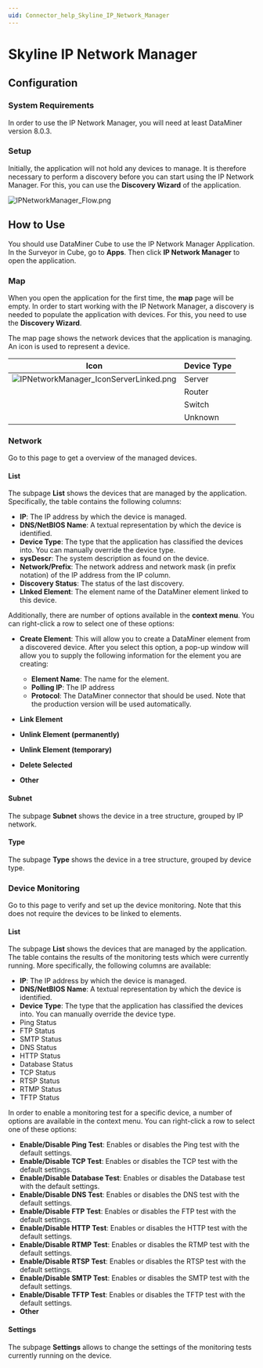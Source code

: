 ```yaml
---
uid: Connector_help_Skyline_IP_Network_Manager
---
```


# Skyline IP Network Manager

## Configuration

### System Requirements

In order to use the IP Network Manager, you will need at least DataMiner version 8.0.3.

### Setup

Initially, the application will not hold any devices to manage. It is therefore necessary to perform a discovery before you can start using the IP Network Manager. For this, you can use the **Discovery Wizard** of the application.

![IPNetworkManager_Flow.png](~/connector-help/images/Skyline_IP_Network_Manager_IPNetworkManager_Flow.png)

## How to Use

You should use DataMiner Cube to use the IP Network Manager Application. In the Surveyor in Cube, go to **Apps**. Then click **IP Network Manager** to open the application.

### Map

When you open the application for the first time, the **map** page will be empty. In order to start working with the IP Network Manager, a discovery is needed to populate the application with devices. For this, you need to use the **Discovery Wizard**.

The map page shows the network devices that the application is managing. An icon is used to represent a device.

| Icon | Device Type |
|--|--|
| ![IPNetworkManager_IconServerLinked.png](~/connector-help/images/Skyline_IP_Network_Manager_IPNetworkManager_IconServerLinked.png) | Server |
|  | Router |
|  | Switch |
|  | Unknown |

### Network

Go to this page to get a overview of the managed devices.

#### List

The subpage **List** shows the devices that are managed by the application. Specifically, the table contains the following columns:

- **IP**: The IP address by which the device is managed.
- **DNS/NetBIOS Name**: A textual representation by which the device is identified.
- **Device Type**: The type that the application has classified the devices into. You can manually override the device type.
- **sysDescr**: The system description as found on the device.
- **Network/Prefix**: The network address and network mask (in prefix notation) of the IP address from the IP column.
- **Discovery Status**: The status of the last discovery.
- **LInked Element**: The element name of the DataMiner element linked to this device.

Additionally, there are number of options available in the **context menu**. You can right-click a row to select one of these options:

- **Create Element**: This will allow you to create a DataMiner element from a discovered device. After you select this option, a pop-up window will allow you to supply the following information for the element you are creating:

  - **Element Name**: The name for the element.
  - **Polling IP**: The IP address
  - **Protocol**: The DataMiner connector that should be used. Note that the production version will be used automatically.

- **Link Element**
- **Unlink Element (permanently)**
- **Unlink Element (temporary)**
- **Delete Selected**
- **Other**

#### Subnet

The subpage **Subnet** shows the device in a tree structure, grouped by IP network.

#### Type

The subpage **Type** shows the device in a tree structure, grouped by device type.

### Device Monitoring

Go to this page to verify and set up the device monitoring. Note that this does not require the devices to be linked to elements.

#### List

The subpage **List** shows the devices that are managed by the application. The table contains the results of the monitoring tests which were currently running. More specifically, the following columns are available:

- **IP**: The IP address by which the device is managed.
- **DNS/NetBIOS Name**: A textual representation by which the device is identified.
- **Device Type**: The type that the application has classified the devices into. You can manually override the device type.
- Ping Status
- FTP Status
- SMTP Status
- DNS Status
- HTTP Status
- Database Status
- TCP Status
- RTSP Status
- RTMP Status
- TFTP Status

In order to enable a monitoring test for a specific device, a number of options are available in the context menu. You can right-click a row to select one of these options:

- **Enable/Disable Ping Test**: Enables or disables the Ping test with the default settings.
- **Enable/Disable TCP Test**: Enables or disables the TCP test with the default settings.
- **Enable/Disable Database Test**: Enables or disables the Database test with the default settings.
- **Enable/Disable DNS Test**: Enables or disables the DNS test with the default settings.
- **Enable/Disable FTP Test**: Enables or disables the FTP test with the default settings.
- **Enable/Disable HTTP Test**: Enables or disables the HTTP test with the default settings.
- **Enable/Disable RTMP Test**: Enables or disables the RTMP test with the default settings.
- **Enable/Disable RTSP Test**:  Enables or disables the RTSP test with the default settings.
- **Enable/Disable SMTP Test**: Enables or disables the SMTP test with the default settings.
- **Enable/Disable TFTP Test**: Enables or disables the TFTP test with the default settings.
- **Other**

#### Settings

The subpage **Settings** allows to change the settings of the monitoring tests currently running on the device.
